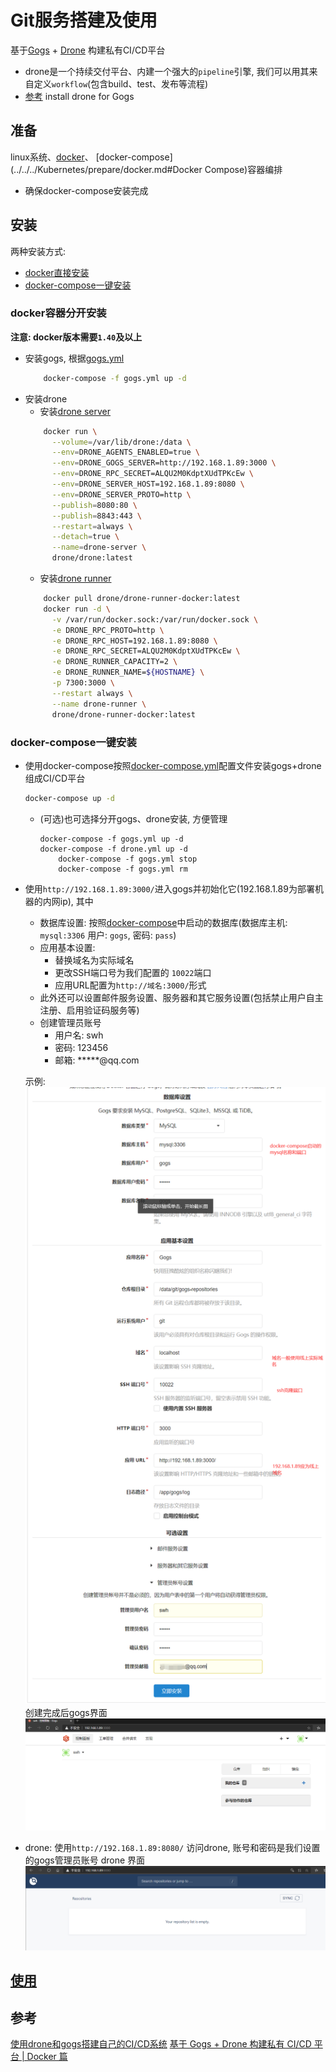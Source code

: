 # Git服务搭建及使用

基于[Gogs](https://github.com/gogs/gogs/blob/main/README_ZH.md) + 
[Drone](https://docs.drone.io/) 构建私有CI/CD平台
- drone是一个持续交付平台、内建一个强大的`pipeline`引擎, 我们可以用其来自定义`workflow`(包含build、test、发布等流程)
- [参考](https://docs.drone.io/server/provider/gogs/) install drone for Gogs

## 准备

linux系统、[docker](../../../Kubernetes/prepare/docker.md)、
[docker-compose](../../../Kubernetes/prepare/docker.md#Docker Compose)容器编排
- 确保docker-compose安装完成


## 安装

两种安装方式: 
- [docker直接安装](#docker)
- [docker-compose一键安装](#docker-compose)

### docker容器分开安装
**注意: docker版本需要`1.40`及以上**

- 安装gogs, 根据[gogs.yml](yml/gogs.yml)
    ```bash
        docker-compose -f gogs.yml up -d
    ```
- 安装drone
    - 安装[drone server](https://docs.drone.io/server/provider/gogs/)
    ```bash
        docker run \
          --volume=/var/lib/drone:/data \
          --env=DRONE_AGENTS_ENABLED=true \
          --env=DRONE_GOGS_SERVER=http://192.168.1.89:3000 \
          --env=DRONE_RPC_SECRET=ALQU2M0KdptXUdTPKcEw \
          --env=DRONE_SERVER_HOST=192.168.1.89:8080 \
          --env=DRONE_SERVER_PROTO=http \
          --publish=8080:80 \
          --publish=8843:443 \
          --restart=always \
          --detach=true \
          --name=drone-server \
          drone/drone:latest  
    ```
    - 安装[drone runner](https://docs.drone.io/runner/overview/)
    ```bash
        docker pull drone/drone-runner-docker:latest
        docker run -d \
          -v /var/run/docker.sock:/var/run/docker.sock \
          -e DRONE_RPC_PROTO=http \
          -e DRONE_RPC_HOST=192.168.1.89:8080 \
          -e DRONE_RPC_SECRET=ALQU2M0KdptXUdTPKcEw \
          -e DRONE_RUNNER_CAPACITY=2 \
          -e DRONE_RUNNER_NAME=${HOSTNAME} \
          -p 7300:3000 \
          --restart always \
          --name drone-runner \
          drone/drone-runner-docker:latest
    ```

### docker-compose一键安装
- 使用docker-compose按照[docker-compose.yml](yml/docker-compose.yml)配置文件安装gogs+drone组成CI/CD平台
    ```bash
    docker-compose up -d
    ```
    - (可选)也可选择分开gogs、drone安装, 方便管理
        ```
        docker-compose -f gogs.yml up -d
        docker-compose -f drone.yml up -d
            docker-compose -f gogs.yml stop
            docker-compose -f gogs.yml rm
        ```
- 使用`http://192.168.1.89:3000/`进入gogs并初始化它(192.168.1.89为部署机器的内网ip), 其中
    - 数据库设置: 按照[docker-compose](yml/docker-compose.yml)中启动的数据库(数据库主机: `mysql:3306` 用户: `gogs`, 密码: `pass`)
    - 应用基本设置: 
        - 替换域名为实际域名
        - 更改SSH端口号为我们配置的 `10022`端口
        - 应用URL配置为`http://域名:3000/`形式
    - 此外还可以设置邮件服务设置、服务器和其它服务设置(包括禁止用户自主注册、启用验证码服务等)
    - 创建管理员账号
        - 用户名: swh
        - 密码: 123456
        - 邮箱: *****@qq.com
        
    示例: ![](pic/gogs-init.png)
    创建完成后gogs界面 ![](pic/gogs-deploy.png)
- drone: 使用`http://192.168.1.89:8080/` 访问drone, 账号和密码是我们设置的gogs管理员账号
    drone 界面 ![](pic/dron-okay.png)

## [使用](use-example.md)

## 参考
[使用drone和gogs搭建自己的CI/CD系统](https://www.jianshu.com/p/fe2521afddcf?utm_campaign=maleskine&utm_content=note&utm_medium=seo_notes&utm_source=recommendation)
[基于 Gogs + Drone 构建私有 CI/CD 平台 | Docker 篇](https://zhuanlan.zhihu.com/p/53109424)